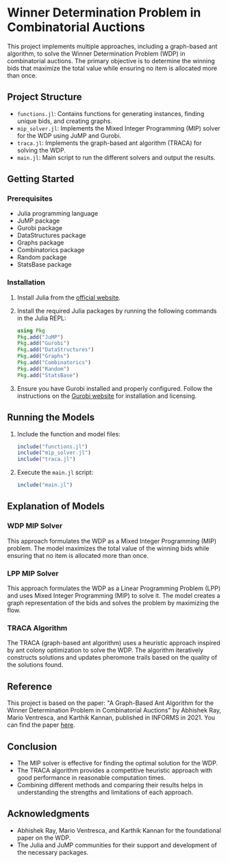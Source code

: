 # Winner Determination Problem in Combinatorial Auctions

This project implements multiple approaches, including a graph-based ant algorithm, to solve the Winner Determination Problem (WDP) in combinatorial auctions. The primary objective is to determine the winning bids that maximize the total value while ensuring no item is allocated more than once.

## Project Structure

- `functions.jl`: Contains functions for generating instances, finding unique bids, and creating graphs.
- `mip_solver.jl`: Implements the Mixed Integer Programming (MIP) solver for the WDP using JuMP and Gurobi.
- `traca.jl`: Implements the graph-based ant algorithm (TRACA) for solving the WDP.
- `main.jl`: Main script to run the different solvers and output the results.

## Getting Started

### Prerequisites

- Julia programming language
- JuMP package
- Gurobi package
- DataStructures package
- Graphs package
- Combinatorics package
- Random package
- StatsBase package

### Installation

1. Install Julia from the [official website](https://julialang.org/).
2. Install the required Julia packages by running the following commands in the Julia REPL:

    ```julia
    using Pkg
    Pkg.add("JuMP")
    Pkg.add("Gurobi")
    Pkg.add("DataStructures")
    Pkg.add("Graphs")
    Pkg.add("Combinatorics")
    Pkg.add("Random")
    Pkg.add("StatsBase")
    ```

3. Ensure you have Gurobi installed and properly configured. Follow the instructions on the [Gurobi website](https://www.gurobi.com/documentation/9.1/quickstart_mac/the_gurobi_command_line.html) for installation and licensing.

## Running the Models

1. Include the function and model files:

    ```julia
    include("functions.jl")
    include("mip_solver.jl")
    include("traca.jl")
    ```

2. Execute the `main.jl` script:

    ```julia
    include("main.jl")
    ```

## Explanation of Models

### WDP MIP Solver

This approach formulates the WDP as a Mixed Integer Programming (MIP) problem. The model maximizes the total value of the winning bids while ensuring that no item is allocated more than once.

### LPP MIP Solver

This approach formulates the WDP as a Linear Programming Problem (LPP) and uses Mixed Integer Programming (MIP) to solve it. The model creates a graph representation of the bids and solves the problem by maximizing the flow.

### TRACA Algorithm

The TRACA (graph-based ant algorithm) uses a heuristic approach inspired by ant colony optimization to solve the WDP. The algorithm iteratively constructs solutions and updates pheromone trails based on the quality of the solutions found.

## Reference

This project is based on the paper: "A Graph-Based Ant Algorithm for the Winner Determination Problem in Combinatorial Auctions" by Abhishek Ray, Mario Ventresca, and Karthik Kannan, published in INFORMS in 2021. You can find the paper [here](https://pubsonline.informs.org/doi/10.1287/isre.2021.1031).

## Conclusion

- The MIP solver is effective for finding the optimal solution for the WDP.
- The TRACA algorithm provides a competitive heuristic approach with good performance in reasonable computation times.
- Combining different methods and comparing their results helps in understanding the strengths and limitations of each approach.

<!-- ## License

This project is licensed under the MIT License - see the [LICENSE](LICENSE) file for details. -->

## Acknowledgments

- Abhishek Ray, Mario Ventresca, and Karthik Kannan for the foundational paper on the WDP.
- The Julia and JuMP communities for their support and development of the necessary packages.

